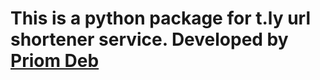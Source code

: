 # This is a python package for t.ly url shortener service. Developed by [Priom Deb](https://priomdeb.com/)